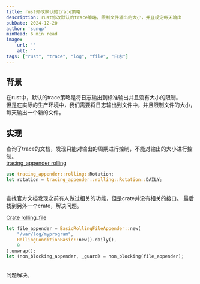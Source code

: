 ```yaml
---
title: rust修改默认的trace策略
description: rust修改默认的trace策略，限制文件输出的大小，并且规定每天输出
pubDate: 2024-12-20
author: 'sunqp'
minRead: 6 min read
image:
    url: ''
    alt: ''
tags: ["rust", "trace", "log", "file", "日志"]
---
```


## 背景
在rust中，默认的trace策略是将日志输出到标准输出并且没有大小的限制。  
但是在实际的生产环境中，我们需要将日志输出到文件中，并且限制文件的大小，每天输出一个新的文件。

## 实现
查询了trace的文档，发现只能对输出的周期进行控制，不能对输出的大小进行控制。  
[tracing_appender rolling](https://docs.rs/tracing-appender/latest/tracing_appender/rolling/struct.Rotation.html "tracing_appender rolling")
</br>
``` rust
use tracing_appender::rolling::Rotation;
let rotation = tracing_appender::rolling::Rotation::DAILY;
```
</br>
查找官方文档发现之前有人做过相关的功能，但是crate并没有相关的接口。  
最后找到另外一个crate，解决问题。
</br>  

[Crate rolling_file](https://docs.rs/rolling-file/latest/rolling_file/#)  
``` rust
let file_appender = BasicRollingFileAppender::new(
    "/var/log/myprogram",
    RollingConditionBasic::new().daily(),
    9
).unwrap();
let (non_blocking_appender, _guard) = non_blocking(file_appender);
```  
</br>
问题解决。

